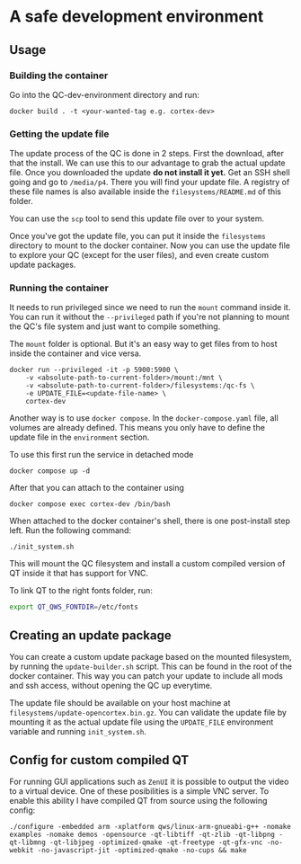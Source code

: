 # A safe development environment

## Usage

### Building the container

Go into the QC-dev-environment directory and run:

```
docker build . -t <your-wanted-tag e.g. cortex-dev>
```

### Getting the update file

The update process of the QC is done in 2 steps. First the download, after that the install. We can use this to our advantage to grab the actual update file. Once you downloaded the update **do not install it yet.** Get an SSH shell going and go to `/media/p4`. There you will find your update file. A registry of these file names is also available inside the `filesystems/README.md` of this folder.

You can use the `scp` tool to send this update file over to your system.

Once you've got the update file, you can put it inside the `filesystems` directory to mount to the docker container. Now you can use the update file to explore your QC (except for the user files), and even create custom update packages.

### Running the container

It needs to run privileged since we need to run the `mount` command inside it. You can run it without the `--privileged` path if you're not planning to mount the QC's file system and just want to compile something.

The `mount` folder is optional. But it's an easy way to get files from to host inside the container and vice versa.

```
docker run --privileged -it -p 5900:5900 \
    -v <absolute-path-to-current-folder>/mount:/mnt \
    -v <absolute-path-to-current-folder>/filesystems:/qc-fs \
    -e UPDATE_FILE=<update-file-name> \
    cortex-dev
```

Another way is to use `docker compose`. In the `docker-compose.yaml` file, all volumes are already defined. This means you only have to define the update file in the `environment` section.

To use this first run the service in detached mode

```
docker compose up -d
```

After that you can attach to the container using

```
docker compose exec cortex-dev /bin/bash
```

When attached to the docker container's shell, there is one post-install step left. Run the following command:

```
./init_system.sh
```

This will mount the QC filesystem and install a custom compiled version of QT inside it that has support for VNC.

To link QT to the right fonts folder, run:

```bash
export QT_QWS_FONTDIR=/etc/fonts
```

## Creating an update package

You can create a custom update package based on the mounted filesystem, by running the `update-builder.sh` script. This can be found in the root of the docker container. This way you can patch your update to include all mods and ssh access, without opening the QC up everytime.

The update file should be available on your host machine at `filesystems/update-opencortex.bin.gz`. You can validate the update file by mounting it as the actual update file using the `UPDATE_FILE` environment variable and running `init_system.sh`.


## Config for custom compiled QT

For running GUI applications such as `ZenUI` it is possible to output the video to a virtual device. One of these posibilities is a simple VNC server. To enable this ability I have compiled QT from source using the following config:

```
./configure -embedded arm -xplatform qws/linux-arm-gnueabi-g++ -nomake examples -nomake demos -opensource -qt-libtiff -qt-zlib -qt-libpng -qt-libmng -qt-libjpeg -optimized-qmake -qt-freetype -qt-gfx-vnc -no-webkit -no-javascript-jit -optimized-qmake -no-cups && make
```

